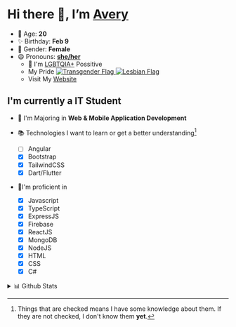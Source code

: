 # Hi there 👋, I’m [Avery][website]

- 🌸 Age: **20**
- ✨ Birthday: **Feb 9**
- 🎨 Gender: **Female**
- 😄 Pronouns: **[she/her][pronounspage]**
  - 🌈 I'm [LGBTQIA+][lgbt-foundation] Possitive
  - <div class="Flags">
      <span>My Pride</span>
      <a href="https://en.pronouns.page/dictionary/terminology#transgender">
        <img src="https://pronouns.page/flags/Transgender.png" alt="Transgender Flag" height="15px"/>
      </a>
      <a href="https://en.pronouns.page/dictionary/terminology#lesbian">
      <img src="https://pronouns.page/flags/Lesbian.png" alt="Lesbian Flag" height="15px"/>
      </a>
    </div>
  - Visit My [Website][website]

## I'm currently a IT Student

- 📌 I'm Majoring in **Web & Mobile Application Development**
- 📚 Technologies I want to learn or get a better understanding[^1]

  - [ ] Angular
  - [x] Bootstrap
  - [x] TailwindCSS
  - [x] Dart/Flutter

- 🎉I'm proficient in

  - [x] Javascript
  - [x] TypeScript
  - [x] ExpressJS
  - [x] Firebase
  - [x] ReactJS
  - [x] MongoDB
  - [x] NodeJS
  - [x] HTML
  - [x] CSS
  - [x] C#

<details>
  <summary>
    📊 Github Stats
  </summary>

<!--START_SECTION:waka-->
![Code Time](http://img.shields.io/badge/Code%20Time-631%20hrs%2036%20mins-blue)

![Profile Views](http://img.shields.io/badge/Profile%20Views-0-blue)

**🐱 My GitHub Data** 

> 📦 130.2 kB Used in GitHub's Storage 
 > 
> 🏆 101 Contributions in the Year 2023
 > 
> 💼 Opted to Hire
 > 
> 📜 23 Public Repositories 
 > 
> 🔑 31 Private Repositories 
 > 
**I'm a Night 🦉** 

```text
🌞 Morning                131 commits         ███░░░░░░░░░░░░░░░░░░░░░░   11.32 % 
🌆 Daytime                440 commits         ██████████░░░░░░░░░░░░░░░   38.03 % 
🌃 Evening                431 commits         █████████░░░░░░░░░░░░░░░░   37.25 % 
🌙 Night                  155 commits         ███░░░░░░░░░░░░░░░░░░░░░░   13.40 % 
```
📅 **I'm Most Productive on Monday** 

```text
Monday                   258 commits         ██████░░░░░░░░░░░░░░░░░░░   22.30 % 
Tuesday                  223 commits         █████░░░░░░░░░░░░░░░░░░░░   19.27 % 
Wednesday                166 commits         ████░░░░░░░░░░░░░░░░░░░░░   14.35 % 
Thursday                 176 commits         ████░░░░░░░░░░░░░░░░░░░░░   15.21 % 
Friday                   145 commits         ███░░░░░░░░░░░░░░░░░░░░░░   12.53 % 
Saturday                 102 commits         ██░░░░░░░░░░░░░░░░░░░░░░░   08.82 % 
Sunday                   87 commits          ██░░░░░░░░░░░░░░░░░░░░░░░   07.52 % 
```


📊 **This Week I Spent My Time On** 

```text
🕑︎ Time Zone: America/Halifax

💬 Programming Languages: 
No Activity Tracked This Week

🔥 Editors: 
No Activity Tracked This Week

🐱‍💻 Projects: 
No Activity Tracked This Week

💻 Operating System: 
No Activity Tracked This Week
```

**I Mostly Code in JavaScript** 

```text
JavaScript               23 repos            ███████░░░░░░░░░░░░░░░░░░   26.14 % 
Kotlin                   13 repos            ████░░░░░░░░░░░░░░░░░░░░░   14.77 % 
Java                     13 repos            ████░░░░░░░░░░░░░░░░░░░░░   14.77 % 
HTML                     8 repos             ██░░░░░░░░░░░░░░░░░░░░░░░   09.09 % 
Swift                    1 repo              ░░░░░░░░░░░░░░░░░░░░░░░░░   01.14 % 
```



**Timeline**

![Lines of Code chart](https://raw.githubusercontent.com/Avery-Rose/Avery-Rose/main/assets/bar_graph.png)


 Last Updated on 06/05/2023 18:35:27 UTC
<!--END_SECTION:waka-->

</details>

[^1]:
    Things that are checked means I have some knowledge about them.
    If they are not checked, I don't know them **yet**.

[//]: <> (Links)

[wakatime-profile]: https://wakatime.com/@Averyyyyyyyy
[pronouns-definitions]: https://en.pronouns.page/she/her
[pronounspage]: https://pronouns.page/@cattgirlava
[lgbt-foundation]: https://lgbt.foundation/
[website]: https://avarose.dev/
[alexandres-badge-repo]: https://github.com/alexandresanlim/Badges4-README.md-Profile
